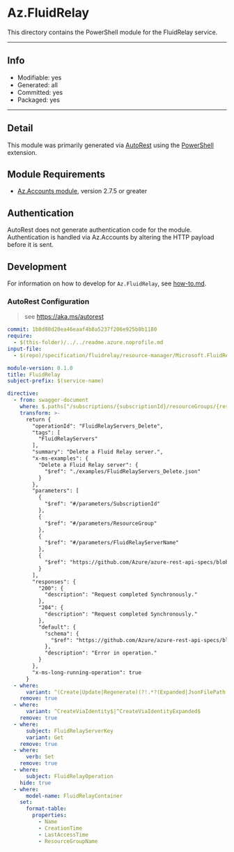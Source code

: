 <!-- region Generated -->
# Az.FluidRelay
This directory contains the PowerShell module for the FluidRelay service.

---
## Info
- Modifiable: yes
- Generated: all
- Committed: yes
- Packaged: yes

---
## Detail
This module was primarily generated via [AutoRest](https://github.com/Azure/autorest) using the [PowerShell](https://github.com/Azure/autorest.powershell) extension.

## Module Requirements
- [Az.Accounts module](https://www.powershellgallery.com/packages/Az.Accounts/), version 2.7.5 or greater

## Authentication
AutoRest does not generate authentication code for the module. Authentication is handled via Az.Accounts by altering the HTTP payload before it is sent.

## Development
For information on how to develop for `Az.FluidRelay`, see [how-to.md](how-to.md).
<!-- endregion -->

### AutoRest Configuration
> see https://aka.ms/autorest

``` yaml
commit: 1b8d88d20ea46eaaf4b8a5237f206e925b8b1180
require:
  - $(this-folder)/../../readme.azure.noprofile.md 
input-file:
  - $(repo)/specification/fluidrelay/resource-manager/Microsoft.FluidRelay/stable/2022-06-01/fluidrelay.json

module-version: 0.1.0
title: FluidRelay
subject-prefix: $(service-name)

directive:
  - from: swagger-document
    where: $.paths["/subscriptions/{subscriptionId}/resourceGroups/{resourceGroup}/providers/Microsoft.FluidRelay/fluidRelayServers/{fluidRelayServerName}"].delete
    transform: >-
      return {
        "operationId": "FluidRelayServers_Delete",
        "tags": [
          "FluidRelayServers"
        ],
        "summary": "Delete a Fluid Relay server.",
        "x-ms-examples": {
          "Delete a Fluid Relay server": {
            "$ref": "./examples/FluidRelayServers_Delete.json"
          }
        },
        "parameters": [
          {
            "$ref": "#/parameters/SubscriptionId"
          },
          {
            "$ref": "#/parameters/ResourceGroup"
          },
          {
            "$ref": "#/parameters/FluidRelayServerName"
          },
          {
            "$ref": "https://github.com/Azure/azure-rest-api-specs/blob/1b8d88d20ea46eaaf4b8a5237f206e925b8b1180/specification/common-types/resource-management/v2/types.json#/parameters/ApiVersionParameter"
          }
        ],
        "responses": {
          "200": {
            "description": "Request completed Synchronously."
          },
          "204": {
            "description": "Request completed Synchronously."
          },
          "default": {
            "schema": {
              "$ref": "https://github.com/Azure/azure-rest-api-specs/blob/1b8d88d20ea46eaaf4b8a5237f206e925b8b1180/specification/common-types/resource-management/v2/types.json#/definitions/ErrorResponse"
            },
            "description": "Error in operation."
          }
        },
        "x-ms-long-running-operation": true
      }
  - where:
      variant: ^(Create|Update|Regenerate)(?!.*?(Expanded|JsonFilePath|JsonString))
    remove: true
  - where:
      variant: ^CreateViaIdentity$|^CreateViaIdentityExpanded$
    remove: true
  - where:
      subject: FluidRelayServerKey
      variant: Get
    remove: true
  - where:
      verb: Set
    remove: true
  - where:
      subject: FluidRelayOperation
    hide: true
  - where:
      model-name: FluidRelayContainer
    set:
      format-table:
        properties:
          - Name
          - CreationTime
          - LastAccessTime
          - ResourceGroupName
```
